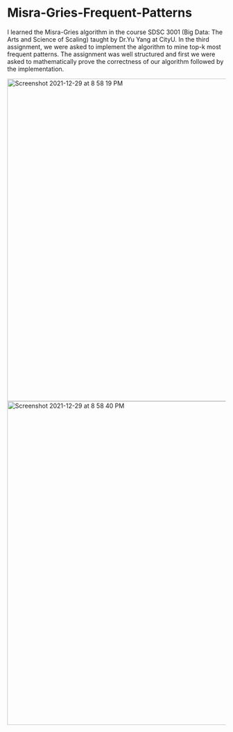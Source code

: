 # Misra-Gries-Frequent-Patterns

I learned the Misra-Gries algorithm in the course SDSC 3001 (Big Data: The Arts and Science of Scaling) taught by Dr.Yu Yang at CityU. In the third assignment, we were asked to implement the algorithm to mine top-k most frequent patterns. The assignment was well structured and first we were asked to mathematically prove the correctness of our algorithm followed by the implementation.

<img width="743" alt="Screenshot 2021-12-29 at 8 58 19 PM" src="https://user-images.githubusercontent.com/60958440/147664714-3dbc9551-a960-4666-8c89-69091c29f09a.png">
<img width="746" alt="Screenshot 2021-12-29 at 8 58 40 PM" src="https://user-images.githubusercontent.com/60958440/147664745-b69dadab-5cc0-4532-ac88-d1655aa4a6ae.png">


